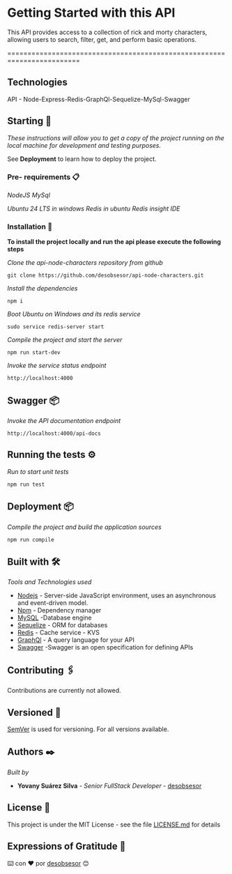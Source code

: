 # Getting Started with this API

This API provides access to a collection of rick and morty characters, allowing users to search, filter, get, and perform basic operations.

========================================================================
## Technologies

API - Node-Express-Redis-GraphQl-Sequelize-MySql-Swagger


## Starting  🚀

_These instructions will allow you to get a copy of the project running on the local machine for development and testing purposes._

See **Deployment** to learn how to deploy the project.


### Pre- requirements 📋

_NodeJS_
_MySql_

_Ubuntu 24 LTS in windows_
_Redis in ubuntu_
_Redis insight IDE_

### Installation 🔧

__To install the project locally and run the api please execute the following steps__

_Clone the api-node-characters repository from github_

```
git clone https://github.com/desobsesor/api-node-characters.git
```

_Install the dependencies_

```
npm i
```

_Boot Ubuntu on Windows and its redis service_

```
sudo service redis-server start
```

_Compile the project and start the server_

```
npm run start-dev
```

_Invoke the service status endpoint_

```
http://localhost:4000
```

## Swagger 📦

_Invoke the API documentation endpoint_

```
http://localhost:4000/api-docs
```

## Running the tests ⚙️

_Run to start unit tests_

```
npm run test
```

## Deployment 📦

_Compile the project and build the application sources_

```
npm run compile
```

## Built with 🛠️

_Tools and Technologies used_

* [Nodejs](https://nodejs.org/en/) - Server-side JavaScript environment, uses an asynchronous and event-driven model.
* [Npm](https://www.npmjs.com/) - Dependency manager
* [MySQL](https://www.mysql.com/) -Database engine
* [Sequelize](https://www.secuelize.org/) - ORM for databases
* [Redis](https://redis.io/) - Cache service - KVS
* [GraphQl](https://graphql.org) - A query language for your API
* [Swagger](https://swagger.io/) -Swagger is an open specification for defining APIs

## Contributing 🖇️

Contributions are currently not allowed.

## Versioned 📌

[SemVer](http://semver.org/) is used for versioning. For all versions available.

## Authors ✒️

_Built by_

* **Yovany Suárez Silva** - *Senior FullStack Developer* - [desobsesor](https://github.com/desobsesor)

## License 📄

This project is under the MIT License - see the file [LICENSE.md](LICENSE.md) for details

## Expressions of Gratitude 🎁

⌨️ con ❤️ por [desobsesor](https://github.com/desobsesor) 😊